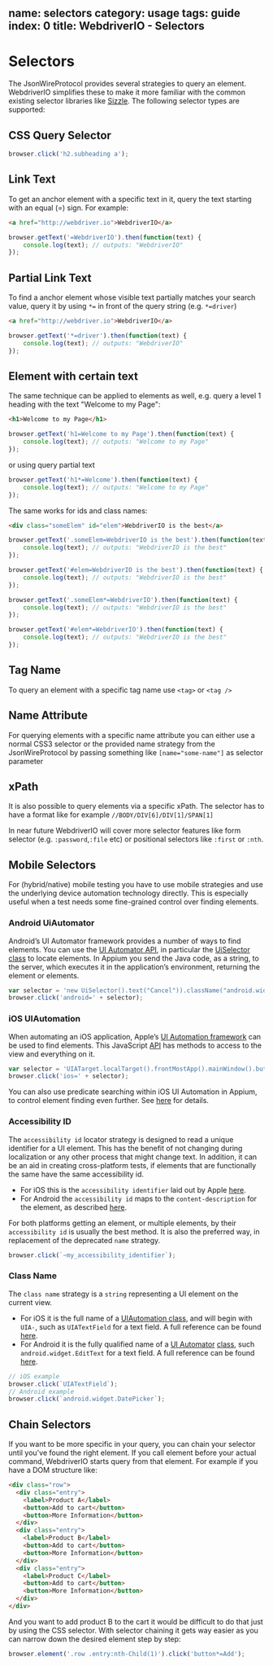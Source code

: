 name: selectors
category: usage
tags: guide
index: 0
title: WebdriverIO - Selectors
---

Selectors
=========

The JsonWireProtocol provides several strategies to query an element. WebdriverIO simplifies these to make it more familiar with the common existing selector libraries like [Sizzle](http://sizzlejs.com/). The following selector types are supported:

## CSS Query Selector

```js
browser.click('h2.subheading a');
```

## Link Text

To get an anchor element with a specific text in it, query the text starting with an equal (=) sign.
For example:

```html
<a href="http://webdriver.io">WebdriverIO</a>
```
```js
browser.getText('=WebdriverIO').then(function(text) {
    console.log(text); // outputs: "WebdriverIO"
});
```

## Partial Link Text

To find a anchor element whose visible text partially matches your search value, query it by using `*=`
in front of the query string (e.g. `*=driver`)

```html
<a href="http://webdriver.io">WebdriverIO</a>
```
```js
browser.getText('*=driver').then(function(text) {
    console.log(text); // outputs: "WebdriverIO"
});
```

## Element with certain text

The same technique can be applied to elements as well, e.g. query a level 1 heading with the text "Welcome to my Page":

```html
<h1>Welcome to my Page</h1>
```
```js
browser.getText('h1=Welcome to my Page').then(function(text) {
    console.log(text); // outputs: "Welcome to my Page"
});
```

or using query partial text

```js
browser.getText('h1*=Welcome').then(function(text) {
    console.log(text); // outputs: "Welcome to my Page"
});
```

The same works for ids and class names:

```html
<div class="someElem" id="elem">WebdriverIO is the best</a>
```
```js
browser.getText('.someElem=WebdriverIO is the best').then(function(text) {
    console.log(text); // outputs: "WebdriverIO is the best"
});

browser.getText('#elem=WebdriverIO is the best').then(function(text) {
    console.log(text); // outputs: "WebdriverIO is the best"
});

browser.getText('.someElem*=WebdriverIO').then(function(text) {
    console.log(text); // outputs: "WebdriverIO is the best"
});

browser.getText('#elem*=WebdriverIO').then(function(text) {
    console.log(text); // outputs: "WebdriverIO is the best"
});
```

## Tag Name

To query an element with a specific tag name use `<tag>` or `<tag />`

## Name Attribute

For querying elements with a specific name attribute you can either use a normal CSS3 selector or the
provided name strategy from the JsonWireProtocol by passing something like `[name="some-name"]` as
selector parameter

## xPath

It is also possible to query elements via a specific xPath. The selector has to have a format like
for example `//BODY/DIV[6]/DIV[1]/SPAN[1]`

In near future WebdriverIO will cover more selector features like form selector (e.g. `:password`,`:file` etc)
or positional selectors like `:first` or `:nth`.

## Mobile Selectors

For (hybrid/native) mobile testing you have to use mobile strategies and use the underlying device automation technology directly. This is especially useful when a test needs some fine-grained control over finding elements.

### Android UiAutomator

Android’s UI Automator framework provides a number of ways to find elements. You can use the [UI Automator API](https://developer.android.com/tools/testing-support-library/index.html#uia-apis), in particular the [UiSelector class](https://developer.android.com/reference/android/support/test/uiautomator/UiSelector.html) to locate elements. In Appium you send the Java code, as a string, to the server, which executes it in the application’s environment, returning the element or elements.

```js
var selector = 'new UiSelector().text("Cancel")).className("android.widget.Button")';
browser.click('android=' + selector);
```

### iOS UIAutomation

When automating an iOS application, Apple’s [UI Automation framework](https://developer.apple.com/library/prerelease/tvos/documentation/DeveloperTools/Conceptual/InstrumentsUserGuide/UIAutomation.html) can be used to find elements. This JavaScript [API](https://developer.apple.com/library/ios/documentation/DeveloperTools/Reference/UIAutomationRef/index.html#//apple_ref/doc/uid/TP40009771) has methods to access to the view and everything on it.

```js
var selector = 'UIATarget.localTarget().frontMostApp().mainWindow().buttons()[0]'
browser.click('ios=' + selector);
```

You can also use predicate searching within iOS UI Automation in Appium, to control element finding even further. See [here](https://github.com/appium/appium/blob/master/docs/en/writing-running-appium/ios_predicate.md) for details.

### Accessibility ID

The `accessibility id` locator strategy is designed to read a unique identifier for a UI element. This has the benefit of not changing during localization or any other process that might change text. In addition, it can be an aid in creating cross-platform tests, if elements that are functionally the same have the same accessibility id.

- For iOS this is the `accessibility identifier` laid out by Apple [here](https://developer.apple.com/library/prerelease/ios/documentation/UIKit/Reference/UIAccessibilityIdentification_Protocol/index.html).
- For Android the `accessibility id` maps to the `content-description` for the element, as described [here](https://developer.android.com/training/accessibility/accessible-app.html).

For both platforms getting an element, or multiple elements, by their `accessibility id` is usually the best method. It is also the preferred way, in replacement of the deprecated `name` strategy.

```js
browser.click(`~my_accessibility_identifier`);
```

### Class Name

The `class name` strategy is a `string` representing a UI element on the current view.

- For iOS it is the full name of a [UIAutomation class](https://developer.apple.com/library/prerelease/tvos/documentation/DeveloperTools/Conceptual/InstrumentsUserGuide/UIAutomation.html), and will begin with `UIA-`, such as `UIATextField` for a text field. A full reference can be found [here](https://developer.apple.com/library/ios/navigation/#section=Frameworks&topic=UIAutomation).
- For Android it is the fully qualified name of a [UI Automator](https://developer.android.com/tools/testing-support-library/index.html#UIAutomator) [class](https://developer.android.com/reference/android/widget/package-summary.html), such `android.widget.EditText` for a text field. A full reference can be found [here](https://developer.android.com/reference/android/widget/package-summary.html).

```js
// iOS example
browser.click(`UIATextField`);
// Android example
browser.click(`android.widget.DatePicker`);
```

## Chain Selectors

If you want to be more specific in your query, you can chain your selector until you've found the right
element. If you call element before your actual command, WebdriverIO starts query from that element. For example
if you have a DOM structure like:

```html
<div class="row">
  <div class="entry">
    <label>Product A</label>
    <button>Add to cart</button>
    <button>More Information</button>
  </div>
  <div class="entry">
    <label>Product B</label>
    <button>Add to cart</button>
    <button>More Information</button>
  </div>
  <div class="entry">
    <label>Product C</label>
    <button>Add to cart</button>
    <button>More Information</button>
  </div>
</div>
```

And you want to add product B to the cart it would be difficult to do that just by using the CSS selector.
With selector chaining it gets way easier as you can narrow down the desired element step by step:

```js
browser.element('.row .entry:nth-Child(1)').click('button*=Add');
```
